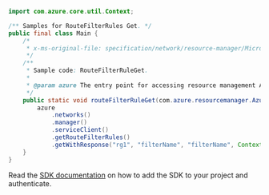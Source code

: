 ```java
import com.azure.core.util.Context;

/** Samples for RouteFilterRules Get. */
public final class Main {
    /*
     * x-ms-original-file: specification/network/resource-manager/Microsoft.Network/stable/2021-05-01/examples/RouteFilterRuleGet.json
     */
    /**
     * Sample code: RouteFilterRuleGet.
     *
     * @param azure The entry point for accessing resource management APIs in Azure.
     */
    public static void routeFilterRuleGet(com.azure.resourcemanager.AzureResourceManager azure) {
        azure
            .networks()
            .manager()
            .serviceClient()
            .getRouteFilterRules()
            .getWithResponse("rg1", "filterName", "filterName", Context.NONE);
    }
}
```

Read the [SDK documentation](https://github.com/Azure/azure-sdk-for-java/blob/azure-resourcemanager_2.15.0/sdk/resourcemanager/azure-resourcemanager/README.md) on how to add the SDK to your project and authenticate.
